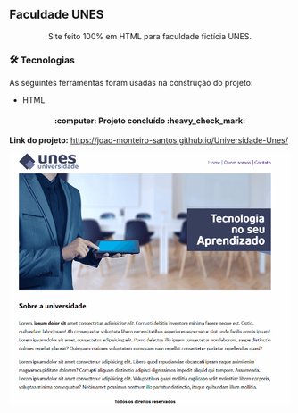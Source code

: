 ## Faculdade UNES
<p align="center">Site feito 100% em HTML para faculdade fictícia UNES.</p>

### 🛠 Tecnologias

As seguintes ferramentas foram usadas na construção do projeto:

- HTML

<h4 align="center"> 
	:computer: Projeto concluído :heavy_check_mark:
</h4>


**Link do projeto:** https://joao-monteiro-santos.github.io/Universidade-Unes/

![](Unes-Gif.gif)
